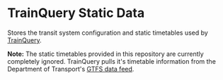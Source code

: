 # TrainQuery Static Data

Stores the transit system configuration and static timetables used by [TrainQuery](https://github.com/schel-d/trainquery).

**Note:** The static timetables provided in this repository are currently completely ignored. TrainQuery pulls it's timetable information from the Department of Transport's [GTFS data feed](https://discover.data.vic.gov.au/dataset/timetable-and-geographic-information-gtfs).
